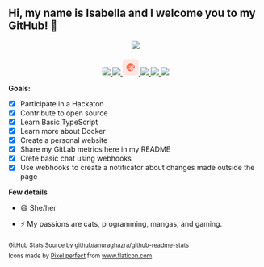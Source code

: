 ## Hi, my name is Isabella and I welcome you to my GitHub! 👋

<p align="center">
  <!--<a href="https://github.com/isabella-riquetti">
    <img height="180em" src="https://mydevmetrics.azurewebsites.net/GitHub/GitHubStats/Customize/isabella-riquetti"/>
    <img height="180em" src="https://mydevmetrics.azurewebsites.net/GitHub/Languages/Customize/isabella-riquetti"/>
  </a>-->
<img height="180em" src="https://github-readme-stats.vercel.app/api?username=isabella-riquetti&count_private=true&show_icons=true&hide=contribs,prs,issues&theme=solarized-light"/>
  <br/>
  <br/>
  <!--<a target="_blank" href="http://linkedin.com/in/isabella-riquetti/?locale=en_US">
    <img src="/icons/linkedin.png">-->
  </a>
  <a target="_blank" href="https://stackoverflow.com/users/6650677/isabella-riquetti?tab=profile">
    <img src="/icons/stack-overflow.png">
  </a>
<!--<a target="_blank" href="http://gitlab.com/Riquettinha">
    <img src="/icons/gitlab.png">
  </a>-->
  <a target="_blank" href="mailto:isabella.riquetti@outlook.com">
    <img src="/icons/email.png">
  </a>
  <a target="_blank" href="http://isabella-riquetti.github.io">
    <img src="/icons/click.png">
  </a>
  <a target="_blank" href="https://join.skype.com/invite/BYybLhPYhrYg">
    <img src="/icons/skype.png">
  </a>
  <a target="_blank" href="http://instagram.com/Riquettinha">
    <img src="/icons/instagram.png">
  </a>
  <a target="_blank" href="http://twitter.com/Riquettinha">
    <img src="/icons/twitter.png">
  </a>

</p>


**Goals:**
- [X] Participate in a Hackaton
- [X] Contribute to open source
- [X] Learn Basic TypeScript
- [X] Learn more about Docker
- [x] Create a personal website
- [X] Share my GitLab metrics here in my README
- [X] Crete basic chat using webhooks
- [x] Use webhooks to create a notificator about changes made outside the page

**Few details**

- 😄 She/her

- ⚡ My passions are cats, programming, mangas, and gaming.

<sub>
	GitHub Stats Source by <a target="_blank" href="https://github.com/anuraghazra/github-readme-stats">github/anuraghazra/github-readme-stats</a><br>
	Icons made by <a href="https://icon54.com/" title="Pixel perfect">Pixel perfect</a> from <a href="https://www.flaticon.com/" title="Flaticon"> www.flaticon.com</a>
</sub>
